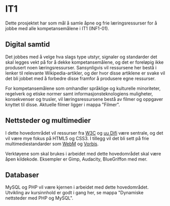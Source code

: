 IT1
========
Dette prosjektet har som mål å samle åpne og frie læringsressurser for å jobbe
med alle kompetansemålene i IT1 (INF1-01).

Digital samtid
--------------
Det jobbes med å velge hva slags type utstyr, signaler og standarder det skal
legges vekt på for å dekke kompetansemålene, og det er foreløpig ikke produsert
noen læringsressurser. Sansynligvis vil ressursene her bestå i lenker til relevante
Wikipedia-artikler, og der hvor disse artiklene er svake vil det bli jobbet med å
forbedre disse framfor å produsere egne ressurser.

For kompetansemålene som omhandler språklige og kulturelle minoriteter, regelverk
og etiske normer samt informasjonsteknologiens muligheter, konsekvenser og trusler,
vil læringsressursene bestå av filmer og oppgaver knyttet til disse. Aktuelle
filmer ligger i mappa "Filmer".

Nettsteder og multimedier
-------------------------
I dette hovedområdet vil ressurser fra [W3C](http://www.w3.org/) og [uu Difi](http://uu.difi.no/)
være sentrale, og det vil være mye fokus på HTML5 og CSS3. I tillegg vil det bli
sett på frie multimediestandarder som [WebM](http://www.webmproject.org/) og
[Vorbis](https://xiph.org/vorbis/).

Verktøyene som skal brukes i arbeidet med dette hovedområdet skal være åpen kildekode.
Eksempler er Gimp, Audacity, BlueGriffon med mer.

Databaser
---------
MySQL og PHP vil være kjernen i arbeidet med dette hovedområdet. Utvikling av
kursinnhold er godt i gang her, se mappa "Dynamiske nettsteder med PHP og MySQL".





